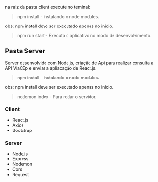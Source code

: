 
na raiz da pasta client execute no teminal:

> npm install - instalando o node modules.

obs: npm install deve ser executado apenas no inicio.

 > npm run start - Executa o aplicativo no modo de desenvolvimento.
 


 ## Pasta Server
 
Server desenvolvido com Node.js, criação de Api para realizar consulta a API ViaCEp e enviar a apliacação de React.js.

> npm install - instalando o node modules.

obs: npm install deve ser executado apenas no inicio.

 > nodemon index - Para rodar o servidor.


### Client
* React.js
* Axios
* Bootstrap
### Server
* Node.js
* Express
* Nodemon
* Cors
* Request





